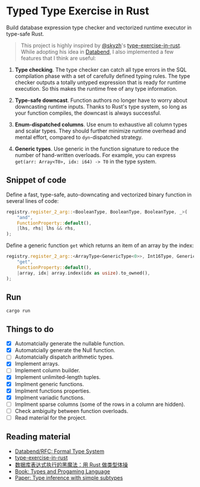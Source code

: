 # Typed Type Exercise in Rust

Build database expression type checker and vectorized runtime executor in type-safe Rust.

> This project is highly inspired by [@skyzh](https://github.com/skyzh)'s [type-exercise-in-rust](https://github.com/skyzh/type-exercise-in-rust). While adopting his idea in [Databend](https://github.com/datafuselabs/databend), I also implemented a few features that I think are useful:

1. **Type checking**. The type checker can catch all type errors in the SQL compilation phase with a set of carefully defined typing rules. The type checker outputs a totally untyped expression that is ready for runtime execution. So this makes the runtime free of any type information.

2. **Type-safe downcast**. Function authors no longer have to worry about downcasting runtime inputs. Thanks to Rust's type system, so long as your function compiles, the downcast is always successful.

3. **Enum-dispatched columns**. Use enum to exhaustive all column types and scalar types. They should further minimize runtime overhead and mental effort, compared to `dyn`-dispatched strategy.

4. **Generic types**. Use generic in the function signature to reduce the number of hand-written overloads. For example, you can express `get(arr: Array<T0>, idx: i64) -> T0` in the type system.

## Snippet of code

Define a fast, type-safe, auto-downcating and vectorized binary function in several lines of code:

```rust
registry.register_2_arg::<BooleanType, BooleanType, BooleanType, _>(
    "and",
    FunctionProperty::default(),
    |lhs, rhs| lhs && rhs,
);
```

Define a generic function `get` which returns an item of an array by the index:

```rust
registry.register_2_arg::<ArrayType<GenericType<0>>, Int16Type, GenericType<0>, _>(
    "get",
    FunctionProperty::default(),
    |array, idx| array.index(idx as usize).to_owned(),
);
```

## Run

```
cargo run
```

## Things to do

- [x] Automatcially generate the nullable function.
- [x] Automatcially generate the Null function.
- [ ] Automatcially dispatch arithmetic types.
- [x] Implement arrays.
- [ ] Implement column builder.
- [x] Implement unlimited-length tuples.
- [x] Implment generic functions.
- [x] Implment functions properties.
- [x] Implment variadic functions.
- [ ] Implment sparse columns (some of the rows in a column are hidden).
- [ ] Check ambiguity between function overloads.
- [ ] Read material for the project.

## Reading material

- [Databend/RFC: Formal Type System](https://github.com/datafuselabs/databend/discussions/5438)
- [type-exercise-in-rust](https://github.com/skyzh/type-exercise-in-rust)
- [数据库表达式执行的黑魔法：用 Rust 做类型体操](https://zhuanlan.zhihu.com/p/460702914)
- [Book: Types and Progaming Language](https://www.amazon.com/Types-Programming-Languages-MIT-Press/dp/0262162091) 
- [Paper: Type inference with simple subtypes](https://www.cambridge.org/core/services/aop-cambridge-core/content/view/S0956796800000113)
